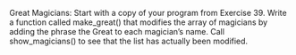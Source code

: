 Great Magicians: Start with a copy of your program from Exercise 39. 
Write a function called make_great() that modifies the array of magicians by adding the phrase the Great to each magician’s name. 
Call show_magicians() to see that the list has actually been modified.
